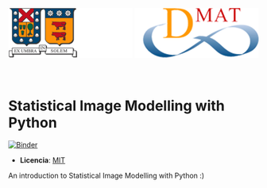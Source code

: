 <header>
<img src="./images/utfsm.png" alt="UTFSM" align="left"/>
<img src="./images/dmat.png" alt="DMAT" align="right"/>
</header>
</br></br></br></br></br>

# Statistical Image Modelling with Python

[![Binder](https://mybinder.org/badge_logo.svg)](https://mybinder.org/v2/gh/aLoNsolml/Statistical-Image-Modelling-with-Python/master?urlpath=lab)

* **Licencia**: [MIT](./LICENCE.md)

An introduction to Statistical Image Modelling with Python :)

